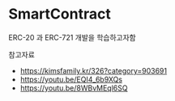 # SmartContract
ERC-20 과 ERC-721 개발을 학습하고자함


참고자료
- https://kimsfamily.kr/326?category=903691
- https://youtu.be/EQI4_6b9XQs
- https://youtu.be/8WBvMEql6SQ
